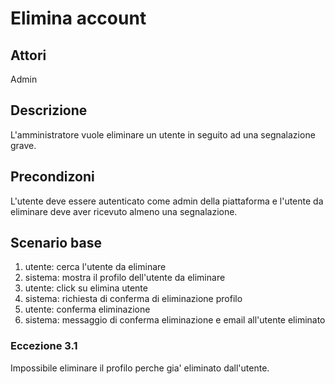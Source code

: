 # Elimina account

## Attori
Admin

## Descrizione
L'amministratore vuole eliminare un utente in seguito ad una segnalazione grave.

## Precondizoni
L'utente deve essere autenticato come admin della piattaforma e l'utente da eliminare deve aver ricevuto almeno una segnalazione.

## Scenario base
1) utente: cerca l'utente da eliminare
2) sistema: mostra il profilo dell'utente da eliminare
3) utente: click su elimina utente
4) sistema: richiesta di conferma di eliminazione profilo
5) utente: conferma eliminazione
6) sistema: messaggio di conferma eliminazione e email all'utente eliminato


### Eccezione 3.1
Impossibile eliminare il profilo perche gia' eliminato dall'utente.



